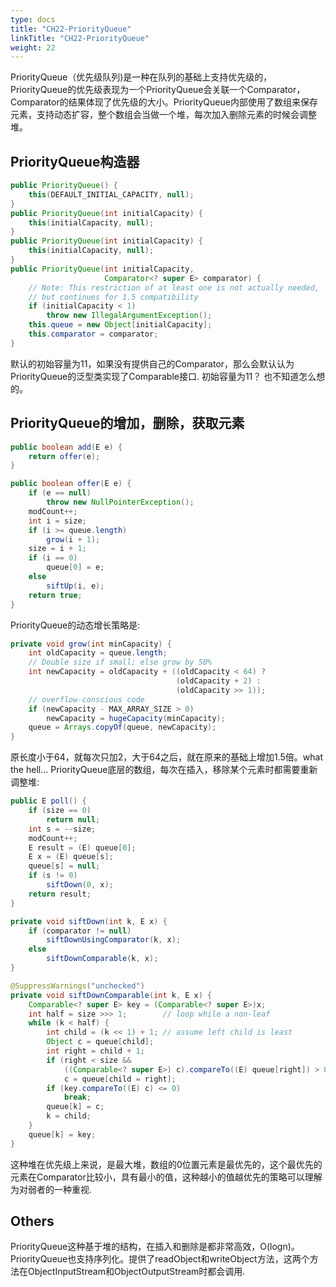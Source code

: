 ```yaml
---
type: docs
title: "CH22-PriorityQueue"
linkTitle: "CH22-PriorityQueue"
weight: 22
---
```


PriorityQueue（优先级队列)是一种在队列的基础上支持优先级的，PriorityQueue的优先级表现为一个PriorityQueue会关联一个Comparator，Comparator的结果体现了优先级的大小。PriorityQueue内部使用了数组来保存元素，支持动态扩容，整个数组会当做一个堆，每次加入删除元素的时候会调整堆。

## PriorityQueue构造器

```java
public PriorityQueue() {
    this(DEFAULT_INITIAL_CAPACITY, null);
}
public PriorityQueue(int initialCapacity) {
    this(initialCapacity, null);
}
public PriorityQueue(int initialCapacity) {
    this(initialCapacity, null);
}
public PriorityQueue(int initialCapacity,
                     Comparator<? super E> comparator) {
    // Note: This restriction of at least one is not actually needed,
    // but continues for 1.5 compatibility
    if (initialCapacity < 1)
        throw new IllegalArgumentException();
    this.queue = new Object[initialCapacity];
    this.comparator = comparator;
}
```

默认的初始容量为11，如果没有提供自己的Comparator，那么会默认认为PriorityQueue的泛型类实现了Comparable接口. 初始容量为11？ 也不知道怎么想的。

## PriorityQueue的增加，删除，获取元素

```java
public boolean add(E e) {
    return offer(e);
}

public boolean offer(E e) {
    if (e == null)
        throw new NullPointerException();
    modCount++;
    int i = size;
    if (i >= queue.length)
        grow(i + 1);
    size = i + 1;
    if (i == 0)
        queue[0] = e;
    else
        siftUp(i, e);
    return true;
}
```

PriorityQueue的动态增长策略是:

```java
private void grow(int minCapacity) {
    int oldCapacity = queue.length;
    // Double size if small; else grow by 50%
    int newCapacity = oldCapacity + ((oldCapacity < 64) ?
                                     (oldCapacity + 2) :
                                     (oldCapacity >> 1));
    // overflow-conscious code
    if (newCapacity - MAX_ARRAY_SIZE > 0)
        newCapacity = hugeCapacity(minCapacity);
    queue = Arrays.copyOf(queue, newCapacity);
}
```

原长度小于64，就每次只加2，大于64之后，就在原来的基础上增加1.5倍。what the hell… 
PriorityQueue底层的数组，每次在插入，移除某个元素时都需要重新调整堆:

```java
public E poll() {
    if (size == 0)
        return null;
    int s = --size;
    modCount++;
    E result = (E) queue[0];
    E x = (E) queue[s];
    queue[s] = null;
    if (s != 0)
        siftDown(0, x);
    return result;
}

private void siftDown(int k, E x) {
    if (comparator != null)
        siftDownUsingComparator(k, x);
    else
        siftDownComparable(k, x);
}

@SuppressWarnings("unchecked")
private void siftDownComparable(int k, E x) {
    Comparable<? super E> key = (Comparable<? super E>)x;
    int half = size >>> 1;        // loop while a non-leaf
    while (k < half) {
        int child = (k << 1) + 1; // assume left child is least
        Object c = queue[child];
        int right = child + 1;
        if (right < size &&
            ((Comparable<? super E>) c).compareTo((E) queue[right]) > 0)
            c = queue[child = right];
        if (key.compareTo((E) c) <= 0)
            break;
        queue[k] = c;
        k = child;
    }
    queue[k] = key;
}
```

这种堆在优先级上来说，是最大堆，数组的0位置元素是最优先的，这个最优先的元素在Comparator比较小，具有最小的值，这种越小的值越优先的策略可以理解为对弱者的一种重视.

## Others

PriorityQueue这种基于堆的结构，在插入和删除是都非常高效，O(logn)。PriorityQueue也支持序列化。提供了readObject和writeObject方法，这两个方法在ObjectInputStream和ObjectOutputStream时都会调用.
